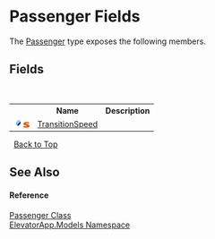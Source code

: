 # Passenger Fields
 

The <a href="T_ElevatorApp_Models_Passenger">Passenger</a> type exposes the following members.


## Fields
&nbsp;<table><tr><th></th><th>Name</th><th>Description</th></tr><tr><td>![Public field](media/pubfield.gif "Public field")![Static member](media/static.gif "Static member")</td><td><a href="F_ElevatorApp_Models_Passenger_TransitionSpeed">TransitionSpeed</a></td><td /></tr></table>&nbsp;
<a href="#passenger-fields">Back to Top</a>

## See Also


#### Reference
<a href="T_ElevatorApp_Models_Passenger">Passenger Class</a><br /><a href="N_ElevatorApp_Models">ElevatorApp.Models Namespace</a><br />